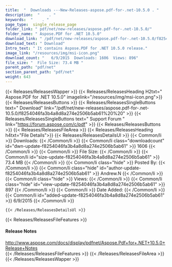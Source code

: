 ```yaml
---
title:  "  Downloads ---New-Releases-aspose.pdf-for-.net-10.5.0 . " 
description:  "    . " 
keywords:  "    . " 
page_type:  single_release_page
folder_link: " pdf/net/new-releases/aspose.pdf-for-.net-10.5.0/"
folder_name: " Aspose.PDF for .NET 10.5.0"
download_link: " /pdf/net/new-releases/aspose.pdf-for-.net-10.5.0/f8254046fa3b4a8d8a274e2506b5ab61"
download_text: " Download"
Intro_text: " It contains Aspose.PDF for .NET 10.5.0 release."
image_link: "/resources/img/msi-icon.png"
download_count: "   6/9/2015  Downloads: 1606  Views: 896"
file_size: "  File Size: 73.4 MB "
parent_path: "pdf/net"
section_parent_path: "pdf/net"
weight: 643
---
```


{{< Releases/ReleasesWapper >}}
  {{< Releases/ReleasesHeading H2txt=" Aspose.PDF for .NET 10.5.0" imagelink="/resources/img/msi-icon.png">}}
  {{< Releases/ReleasesButtons >}}
    {{< Releases/ReleasesSingleButtons text=" Download" link="/pdf/net/new-releases/aspose.pdf-for-.net-10.5.0/f8254046fa3b4a8d8a274e2506b5ab61%20%20" >}}
    {{< Releases/ReleasesSingleButtons text=" Support Forum " link="https://forum.aspose.com/c/pdf" >}}
  {{< Releases/ReleasesButtons >}}
  {{< Releases/ReleasesFileArea >}}
    {{< Releases/ReleasesHeading h4txt="File Details">}}
    {{< Releases/ReleasesDetailsUl >}}
            {{< Common/li  >}} Downloads: {{< /Common/li >}} 
      {{< Common/li class="downloadcount" id="dwn-update-f8254046fa3b4a8d8a274e2506b5ab61" >}} 1606 {{< /Common/li >}} 
      {{< Common/li  >}} File Size: {{< /Common/li >}} 
      {{< Common/li id="size-update-f8254046fa3b4a8d8a274e2506b5ab61" >}} 73.4 MB {{< /Common/li >}} 
      {{< Common/li  class="hide" >}} Posted By: {{< /Common/li >}} 
      {{< Common/li class="hide" id="author-update-f8254046fa3b4a8d8a274e2506b5ab61" >}} Andrew.N {{< /Common/li >}} 
      {{< Common/li class="hide"  >}} Views: {{< /Common/li >}} 
      {{< Common/li class="hide" id="view-update-f8254046fa3b4a8d8a274e2506b5ab61" >}} 897 {{< /Common/li >}} 
      {{< Common/li  >}} Date Added: {{< /Common/li >}} 
      {{< Common/li id="added-update-f8254046fa3b4a8d8a274e2506b5ab61" >}} 6/9/2015 {{< /Common/li >}} 

    {{< /Releases/ReleasesDetailsUl >}}

  {{< Releases/ReleasesFileFeatures >}}
      <h4>Release Notes</h4><div><a href="http://www.aspose.com/docs/display/pdfnet/Aspose.Pdf+for+.NET+10.5.0+Release+Notes">http://www.aspose.com/docs/display/pdfnet/Aspose.Pdf+for+.NET+10.5.0+Release+Notes</a></div>
  {{< /Releases/ReleasesFileFeatures >}}
 {{< /Releases/ReleasesFileArea >}}
{{< /Releases/ReleasesWapper >}}


